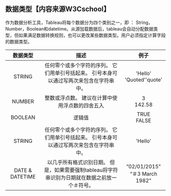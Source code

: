 ## 数据类型【内容来源W3Cschool】
作为数据分析工具，Tableau将每个数据分为四个类别之一，即 ： String，Number，Boolean和datetime。从源加载数据后，tableau会自动分配数据类型，但如果满足数据转换规则，也可以更改某些数据类型。用户必须指定计算字段的数据类型。

|数据类型|	描述|	例子|
|:--:|:--:|:--:|
|STRING|	任何零个或多个字符的序列。 它们用单引号括起来。 引号本身可以通过写两次来包含在字符串中。	|\'Hello\'<br>\'Quoted\'\'quote\'
|NUMBER	|整数或浮点数。 建议在计算中使用浮点数的四舍五入|	3<br>142.58
|BOOLEAN	|逻辑值|	TRUE<br>FALSE|
|STRING|	任何零个或多个字符的序列。 它们用单引号括起来。 引号本身可以通过写两次来包含在字符串中。	|\'Hello\'
|DATE & DATETIME	|以几乎所有格式识别日期。 但是，如果需要强制tableau将字符串识别为日期就在数据之前放一个＃符号。|	“02/01/2015"<br>“＃3 March 1982"
